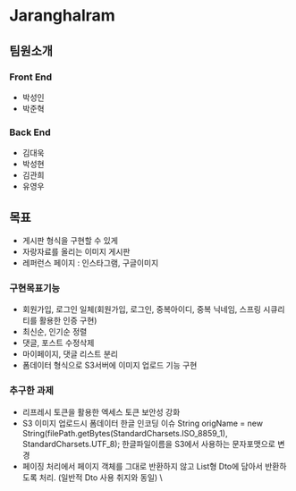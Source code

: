 # Jaranghalram
## 팀원소개
### Front End
- 박성인
- 박준혁
### Back End
- 김대욱
- 박성현
- 김관희
- 유영우

## 목표
- 게시판 형식을 구현할 수 있게
- 자랑자료를 올리는 이미지 게시판
- 레퍼런스 페이지 : 인스타그램, 구글이미지

### 구현목표기능
- 회원가입, 로그인 일체(회원가입, 로그인, 중복아이디, 중복 닉네임, 스프링 시큐리티를 활용한 인증 구현)
- 최신순, 인기순 정렬
- 댓글, 포스트 수정삭제
- 마이페이지, 댓글 리스트 분리
- 폼데이터 형식으로 S3서버에 이미지 업로드 기능 구현

### 추구한 과제
- 리프레시 토큰을 활용한 엑세스 토큰 보안성 강화
- S3 이미지 업로드시 폼데이터 한글 인코딩 이슈
String origName = new String(filePath.getBytes(StandardCharsets.ISO_8859_1), StandardCharsets.UTF_8);
한글파일이름을 S3에서 사용하는 문자포맷으로 변경
- 페이징 처리에서 페이지 객체를 그대로 반환하지 않고 List형 Dto에 담아서 반환하도록 처리. (일반적 Dto 사용 취지와 동일)
\

